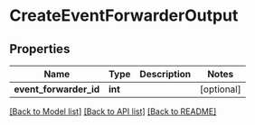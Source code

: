 # CreateEventForwarderOutput

## Properties
Name | Type | Description | Notes
------------ | ------------- | ------------- | -------------
**event_forwarder_id** | **int** |  | [optional] 

[[Back to Model list]](../README.md#documentation-for-models) [[Back to API list]](../README.md#documentation-for-api-endpoints) [[Back to README]](../README.md)


